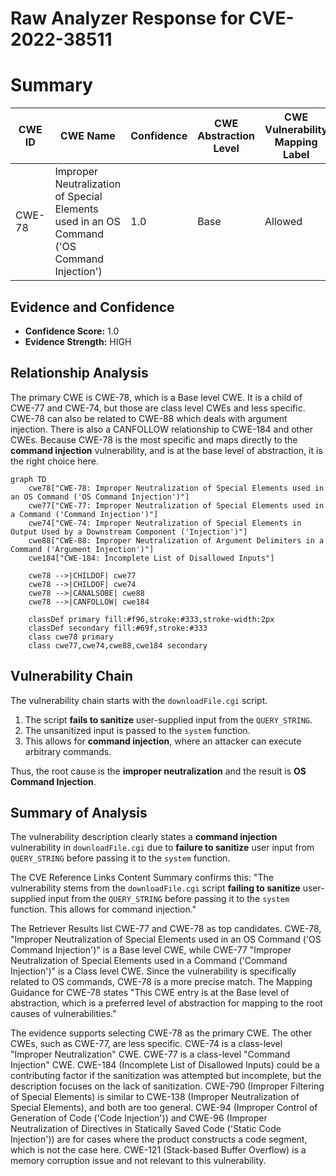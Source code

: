 # Raw Analyzer Response for CVE-2022-38511

# Summary
| CWE ID | CWE Name | Confidence | CWE Abstraction Level | CWE Vulnerability Mapping Label | CWE-Vulnerability Mapping Notes |
|---|---|---|---|---|---|
| CWE-78 | Improper Neutralization of Special Elements used in an OS Command ('OS Command Injection') | 1.0 | Base | Allowed | Primary CWE |

## Evidence and Confidence

*   **Confidence Score:** 1.0
*   **Evidence Strength:** HIGH

## Relationship Analysis
The primary CWE is CWE-78, which is a Base level CWE. It is a child of CWE-77 and CWE-74, but those are class level CWEs and less specific. CWE-78 can also be related to CWE-88 which deals with argument injection. There is also a CANFOLLOW relationship to CWE-184 and other CWEs. Because CWE-78 is the most specific and maps directly to the **command injection** vulnerability, and is at the base level of abstraction, it is the right choice here.

```mermaid
graph TD
    cwe78["CWE-78: Improper Neutralization of Special Elements used in an OS Command ('OS Command Injection')"]
    cwe77["CWE-77: Improper Neutralization of Special Elements used in a Command ('Command Injection')"]
    cwe74["CWE-74: Improper Neutralization of Special Elements in Output Used by a Downstream Component ('Injection')"]
    cwe88["CWE-88: Improper Neutralization of Argument Delimiters in a Command ('Argument Injection')"]
    cwe184["CWE-184: Incomplete List of Disallowed Inputs"]

    cwe78 -->|CHILDOF| cwe77
    cwe78 -->|CHILDOF| cwe74
    cwe78 -->|CANALSOBE| cwe88
    cwe78 -->|CANFOLLOW| cwe184

    classDef primary fill:#f96,stroke:#333,stroke-width:2px
    classDef secondary fill:#69f,stroke:#333
    class cwe78 primary
    class cwe77,cwe74,cwe88,cwe184 secondary
```

## Vulnerability Chain
The vulnerability chain starts with the `downloadFile.cgi` script.
1.  The script **fails to sanitize** user-supplied input from the `QUERY_STRING`.
2.  The unsanitized input is passed to the `system` function.
3.  This allows for **command injection**, where an attacker can execute arbitrary commands.

Thus, the root cause is the **improper neutralization** and the result is **OS Command Injection**.

## Summary of Analysis
The vulnerability description clearly states a **command injection** vulnerability in `downloadFile.cgi` due to **failure to sanitize** user input from `QUERY_STRING` before passing it to the `system` function.

The CVE Reference Links Content Summary confirms this: "The vulnerability stems from the `downloadFile.cgi` script **failing to sanitize** user-supplied input from the `QUERY_STRING` before passing it to the `system` function. This allows for command injection."

The Retriever Results list CWE-77 and CWE-78 as top candidates. CWE-78, "Improper Neutralization of Special Elements used in an OS Command ('OS Command Injection')" is a Base level CWE, while CWE-77 "Improper Neutralization of Special Elements used in a Command ('Command Injection')" is a Class level CWE. Since the vulnerability is specifically related to OS commands, CWE-78 is a more precise match. The Mapping Guidance for CWE-78 states "This CWE entry is at the Base level of abstraction, which is a preferred level of abstraction for mapping to the root causes of vulnerabilities."

The evidence supports selecting CWE-78 as the primary CWE. The other CWEs, such as CWE-77, are less specific.
CWE-74 is a class-level "Improper Neutralization" CWE. CWE-77 is a class-level "Command Injection" CWE.
CWE-184 (Incomplete List of Disallowed Inputs) could be a contributing factor if the sanitization was attempted but incomplete, but the description focuses on the lack of sanitization.
CWE-790 (Improper Filtering of Special Elements) is similar to CWE-138 (Improper Neutralization of Special Elements), and both are too general.
CWE-94 (Improper Control of Generation of Code ('Code Injection')) and CWE-96 (Improper Neutralization of Directives in Statically Saved Code ('Static Code Injection')) are for cases where the product constructs a code segment, which is not the case here.
CWE-121 (Stack-based Buffer Overflow) is a memory corruption issue and not relevant to this vulnerability.